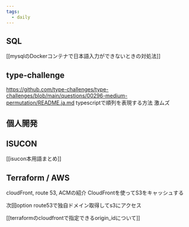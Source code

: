 ```yaml
---
tags:
  - daily
---
```


## SQL
[[mysqlのDockerコンテナで日本語入力ができないときの対処法]]
## type-challenge
https://github.com/type-challenges/type-challenges/blob/main/questions/00296-medium-permutation/README.ja.md
typescriptで順列を表現する方法
激ムズ

## 個人開発

## ISUCON
[[isucon本用語まとめ]]

## Terraform / AWS
cloudFront, route 53, ACMの紹介
CloudFrontを使ってS3をキャッシュする

次回option route53で独自ドメイン取得してs3にアクセス

[[terraformのcloudfrontで指定できるorigin_idについて]]
